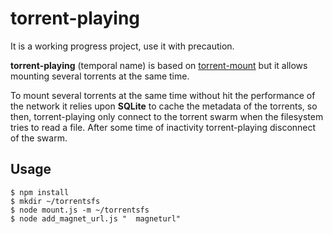 # torrent-playing

It is a working progress project, use it with precaution.

**torrent-playing** (temporal name) is based on [torrent-mount](https://github.com/mafintosh/torrent-mount)
but it allows mounting several torrents at the same time.

To mount several torrents at the same time without hit the performance of the network it relies upon **SQLite** to
cache the metadata of the torrents, so then, torrent-playing only connect to the torrent swarm when the filesystem tries to read a file. After some time of inactivity torrent-playing disconnect of the swarm.

## Usage

```
$ npm install
$ mkdir ~/torrentsfs
$ node mount.js -m ~/torrentsfs
$ node add_magnet_url.js "	magneturl"
```
